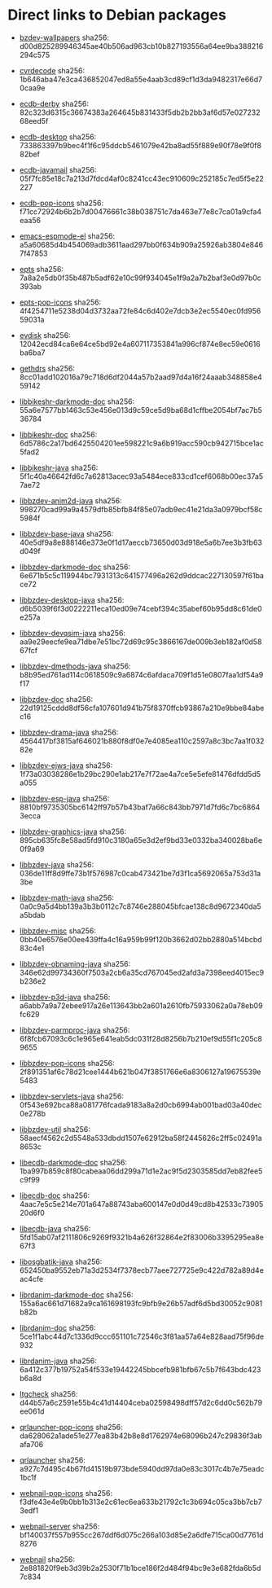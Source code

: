 # Direct links to Debian packages
 
  - [bzdev-wallpapers](./archive/pool/contrib/b/bzdev-wallpapers/bzdev-wallpapers_1.0.0_all.deb)
    sha256: d00d825289946345ae40b506ad963cb10b827193556a64ee9ba388216294c575
 
  - [cvrdecode](./archive/pool/contrib/c/cvrdecode/cvrdecode_1.4_all.deb)
    sha256: 1b646aba47e3ca436852047ed8a55e4aab3cd89cf1d3da9482317e66d70caa9e
 
  - [ecdb-derby](./archive/pool/contrib/e/ecdb-derby/ecdb-derby_0.1.8_all.deb)
    sha256: 82c323d6315c36674383a264645b831433f5db2b2bb3af6d57e02723268eed5f
 
  - [ecdb-desktop](./archive/pool/contrib/e/ecdb-desktop/ecdb-desktop_0.1.8_all.deb)
    sha256: 733863397b9bec4f1f6c95ddcb5461079e42ba8ad55f889e90f78e9f0f882bef
 
  - [ecdb-javamail](./archive/pool/contrib/e/ecdb-javamail/ecdb-javamail_0.1.7_all.deb)
    sha256: 05f7fc85e18c7a213d7fdcd4af0c8241cc43ec910609c252185c7ed5f5e22227
 
  - [ecdb-pop-icons](./archive/pool/contrib/e/ecdb-pop-icons/ecdb-pop-icons_0.1.8_all.deb)
    sha256: f71cc72924b6b2b7d00476661c38b038751c7da463e77e8c7ca01a9cfa4eaa56
 
  - [emacs-espmode-el](./archive/pool/contrib/e/emacs-espmode-el/emacs-espmode-el_1.1_all.deb)
    sha256: a5a60685d4b454069adb3611aad297bb0f634b909a25926ab3804e8467f47853
 
  - [epts](./archive/pool/contrib/e/epts/epts_1.1.41_all.deb)
    sha256: 7a8a2e5db0f35b487b5adf62e10c99f934045e1f9a2a7b2baf3e0d97b0c393ab
 
  - [epts-pop-icons](./archive/pool/contrib/e/epts-pop-icons/epts-pop-icons_1.1.41_all.deb)
    sha256: 4f4254711e5238d04d3732aa72fe84c6d402e7dcb3e2ec5540ec0fd95659031a
 
  - [evdisk](./archive/pool/contrib/e/evdisk/evdisk_1.13.1_all.deb)
    sha256: 12042ecd84ca6e64ce5bd92e4a607117353841a996cf874e8ec59e0616ba6ba7
 
  - [gethdrs](./archive/pool/contrib/g/gethdrs/gethdrs_1.1.1_all.deb)
    sha256: 8cc01add102016a79c718d6df2044a57b2aad97d4a16f24aaab348858e459142
 
  - [libbikeshr-darkmode-doc](./archive/pool/contrib/libb/libbikeshr-darkmode-doc/libbikeshr-darkmode-doc_1.4.9_all.deb)
    sha256: 55a6e7577bb1463c53e456e013d9c59ce5d9ba68d1cffbe2054bf7ac7b536784
 
  - [libbikeshr-doc](./archive/pool/contrib/libb/libbikeshr-doc/libbikeshr-doc_1.4.9_all.deb)
    sha256: 6d5786c2a17bd6425504201ee598221c9a6b919acc590cb942715bce1ac5fad2
 
  - [libbikeshr-java](./archive/pool/contrib/libb/libbikeshr-java/libbikeshr-java_1.4.9_all.deb)
    sha256: 5f1c40a46642fd6c7a62813acec93a5484ece833cd1cef6068b00ec37a57ae72
 
  - [libbzdev-anim2d-java](./archive/pool/contrib/libb/libbzdev-anim2d-java/libbzdev-anim2d-java_2.1.126_all.deb)
    sha256: 998270cad99a9a4579dfb85bfb84f85e07adb9ec41e21da3a0979bcf58c5984f
 
  - [libbzdev-base-java](./archive/pool/contrib/libb/libbzdev-base-java/libbzdev-base-java_2.1.126_all.deb)
    sha256: 40e5df9a8e888146e373e0f1d17aeccb73650d03d918e5a6b7ee3b3fb63d049f
 
  - [libbzdev-darkmode-doc](./archive/pool/contrib/libb/libbzdev-darkmode-doc/libbzdev-darkmode-doc_2.1.126_all.deb)
    sha256: 6e671b5c5c119944bc7931313c641577496a262d9ddcac227130597f61bace72
 
  - [libbzdev-desktop-java](./archive/pool/contrib/libb/libbzdev-desktop-java/libbzdev-desktop-java_2.1.126_all.deb)
    sha256: d6b5039f6f3d0222211eca10ed09e74cebf394c35abef60b95dd8c61de0e257a
 
  - [libbzdev-devqsim-java](./archive/pool/contrib/libb/libbzdev-devqsim-java/libbzdev-devqsim-java_2.1.126_all.deb)
    sha256: aa9e29eecfe9ea71dbe7e51bc72d69c95c3866167de009b3eb182af0d5867fcf
 
  - [libbzdev-dmethods-java](./archive/pool/contrib/libb/libbzdev-dmethods-java/libbzdev-dmethods-java_2.1.126_all.deb)
    sha256: b8b95ed761ad114c0618509c9a6874c6afdaca709f1d51e0807faa1df54a9f17
 
  - [libbzdev-doc](./archive/pool/contrib/libb/libbzdev-doc/libbzdev-doc_2.1.126_all.deb)
    sha256: 22d19125cddd8df56cfa107601d941b75f8370ffcb93867a210e9bbe84abec16
 
  - [libbzdev-drama-java](./archive/pool/contrib/libb/libbzdev-drama-java/libbzdev-drama-java_2.1.126_all.deb)
    sha256: 4564417bf3815af646021b880f8df0e7e4085ea110c2597a8c3bc7aa1f03282e
 
  - [libbzdev-ejws-java](./archive/pool/contrib/libb/libbzdev-ejws-java/libbzdev-ejws-java_2.1.126_all.deb)
    sha256: 1f73a03038286e1b29bc290e1ab217e7f72ae4a7ce5e5efe81476dfdd5d5a055
 
  - [libbzdev-esp-java](./archive/pool/contrib/libb/libbzdev-esp-java/libbzdev-esp-java_2.1.126_all.deb)
    sha256: 8810bf9735305bc6142ff97b57b43baf7a66c843bb7971d7fd6c7bc68643ecca
 
  - [libbzdev-graphics-java](./archive/pool/contrib/libb/libbzdev-graphics-java/libbzdev-graphics-java_2.1.126_all.deb)
    sha256: 895cb635fc8e58ad5fd910c3180a65e3d2ef9bd33e0332ba340028ba6e0f9a69
 
  - [libbzdev-java](./archive/pool/contrib/libb/libbzdev-java/libbzdev-java_2.1.126_all.deb)
    sha256: 036de11ff8d9ffe73b1f576987c0cab473421be7d3f1ca5692065a753d31a3be
 
  - [libbzdev-math-java](./archive/pool/contrib/libb/libbzdev-math-java/libbzdev-math-java_2.1.126_all.deb)
    sha256: 0a0c9a5d4bb139a3b3b0112c7c8746e288045bfcae138c8d9672340da5a5bdab
 
  - [libbzdev-misc](./archive/pool/contrib/libb/libbzdev-misc/libbzdev-misc_2.1.126_all.deb)
    sha256: 0bb40e6576e00ee439ffa4c16a959b99f120b3662d02bb2880a514bcbd83c4e1
 
  - [libbzdev-obnaming-java](./archive/pool/contrib/libb/libbzdev-obnaming-java/libbzdev-obnaming-java_2.1.126_all.deb)
    sha256: 346e62d99734360f7503a2cb6a35cd767045ed2afd3a7398eed4015ec9b236e2
 
  - [libbzdev-p3d-java](./archive/pool/contrib/libb/libbzdev-p3d-java/libbzdev-p3d-java_2.1.126_all.deb)
    sha256: a6abb7a9a72ebee917a26e113643bb2a601a2610fb75933062a0a78eb09fc629
 
  - [libbzdev-parmproc-java](./archive/pool/contrib/libb/libbzdev-parmproc-java/libbzdev-parmproc-java_2.1.126_all.deb)
    sha256: 6f8fcb67093c6c1e965e641eab5dc031f28d8256b7b210ef9d55f1c205c89655
 
  - [libbzdev-pop-icons](./archive/pool/contrib/libb/libbzdev-pop-icons/libbzdev-pop-icons_2.1.126_all.deb)
    sha256: 2f891351af6c78d21cee1444b621b047f3851766e6a8306127a19675539e5483
 
  - [libbzdev-servlets-java](./archive/pool/contrib/libb/libbzdev-servlets-java/libbzdev-servlets-java_2.1.126_all.deb)
    sha256: 0f543e692bca88a081776fcada9183a8a2d0cb6994ab001bad03a40dec0e278b
 
  - [libbzdev-util](./archive/pool/contrib/libb/libbzdev-util/libbzdev-util_2.1.126_all.deb)
    sha256: 58aecf4562c2d5548a533dbdd1507e62912ba58f2445626c2ff5c02491a8653c
 
  - [libecdb-darkmode-doc](./archive/pool/contrib/libe/libecdb-darkmode-doc/libecdb-darkmode-doc_0.1.7_all.deb)
    sha256: 1ba997b859c8f80cabeaa06dd299a71d1e2ac9f5d2303585dd7eb82fee5c9f99
 
  - [libecdb-doc](./archive/pool/contrib/libe/libecdb-doc/libecdb-doc_0.1.7_all.deb)
    sha256: 4aac7e5c5e214e701a647a88743aba600147e0d0d49cd8b42533c7390520d6f0
 
  - [libecdb-java](./archive/pool/contrib/libe/libecdb-java/libecdb-java_0.1.7_all.deb)
    sha256: 5fd15ab07af2111806c9269f9321b4a626f32864e2f83006b3395295ea8e67f3
 
  - [libosgbatik-java](./archive/pool/contrib/libo/libosgbatik-java/libosgbatik-java_0.4.2_all.deb)
    sha256: 652450ba9552eb71a3d2534f7378ecb77aee727725e9c422d782a89d4eac4cfe
 
  - [librdanim-darkmode-doc](./archive/pool/contrib/libr/librdanim-darkmode-doc/librdanim-darkmode-doc_1.4.13_all.deb)
    sha256: 155a6ac661d71682a9ca161698193fc9bfb9e26b57adf6d5bd30052c9081b82b
 
  - [librdanim-doc](./archive/pool/contrib/libr/librdanim-doc/librdanim-doc_1.4.13_all.deb)
    sha256: 5ce1f1abc44d7c1336d9ccc651101c72546c3f81aa57a64e828aad75f96de932
 
  - [librdanim-java](./archive/pool/contrib/libr/librdanim-java/librdanim-java_1.4.13_all.deb)
    sha256: 6a412c377b19752a54f533e19442245bbcefb981bfb67c5b7f643bdc423b6a8d
 
  - [ltgcheck](./archive/pool/contrib/l/ltgcheck/ltgcheck_0.3_all.deb)
    sha256: d44b57a6c2591e55b4c41d14404ceba02598498dff57d2c6dd0c562b79ee061d
 
  - [qrlauncher-pop-icons](./archive/pool/contrib/q/qrlauncher-pop-icons/qrlauncher-pop-icons_1.14_all.deb)
    sha256: da628062a1ade51e277ea83b42b8e8d1762974e68096b247c29836f3abafa706
 
  - [qrlauncher](./archive/pool/contrib/q/qrlauncher/qrlauncher_1.14_all.deb)
    sha256: a927c7d495c4b67fd41519b973bde5940dd97da0e83c3017c4b7e75eadc1bc1f
 
  - [webnail-pop-icons](./archive/pool/contrib/w/webnail-pop-icons/webnail-pop-icons_1.6.28_all.deb)
    sha256: f3dfe43e4e9b0bb1b313e2c61ec6ea633b21792c1c3b694c05ca3bb7cb73edf1
 
  - [webnail-server](./archive/pool/contrib/w/webnail-server/webnail-server_1.6.28_all.deb)
    sha256: bf140037f557b955cc267ddf6d075c266a103d85e2a6dfe715ca00d7761d8276
 
  - [webnail](./archive/pool/contrib/w/webnail/webnail_1.6.28_all.deb)
    sha256: 2e881820f9eb3d39b2a2530f71b1bce186f2d484f94bc9e3e682fda6b5d7c834
